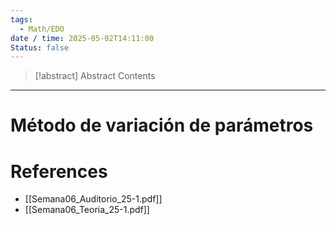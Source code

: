 ```yaml
---
tags:
  - Math/EDO
date / time: 2025-05-02T14:11:00
Status: false
---
```

> [!abstract] Abstract
> Contents

---
# Método de variación de parámetros


# References

- [[Semana06_Auditorio_25-1.pdf]]
- [[Semana06_Teoria_25-1.pdf]]
